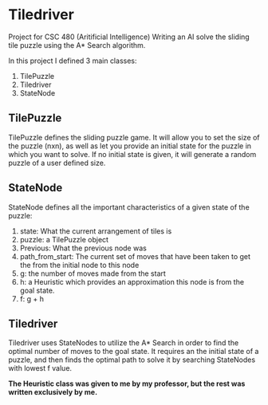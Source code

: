 # Tiledriver
Project for CSC 480 (Aritificial Intelligence) Writing an AI solve the sliding tile puzzle using the A* Search algorithm.

In this project I defined 3 main classes:

1. TilePuzzle
2. Tiledriver
3. StateNode

## TilePuzzle
TilePuzzle defines the sliding puzzle game. It will allow you to set the size of the puzzle (nxn), as well as let you provide an initial state for the puzzle 
in which you want to solve. If no initial state is given, it will generate a random puzzle of a user defined size. 

## StateNode
StateNode defines all the important characteristics of a given state of the puzzle:

1. state: What the current arrangement of tiles is
2. puzzle: a TilePuzzle object
2. Previous: What the previous node was
3. path_from_start: The current set of moves that have been taken to get the from the initial node to this node
4. g: the number of moves made from the start
5. h: a Heuristic which provides an approximation this node is from the goal state. 
6. f: g + h


## Tiledriver

Tiledriver uses StateNodes to utilize the A* Search in order to find the optimal number of moves to the goal state. 
It requires an the initial state of a puzzle, and then finds the optimal path to solve it by searching StateNodes with lowest f value.







**The Heuristic class was given to me by my professor, but the rest was written exclusively by me.**
